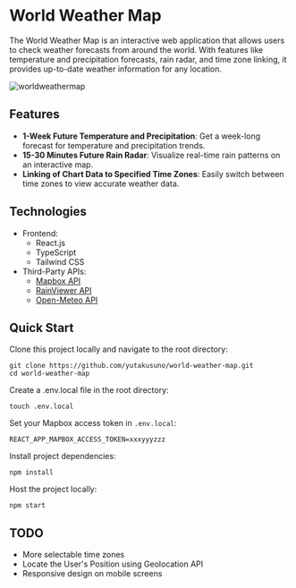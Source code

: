 # World Weather Map

The World Weather Map is an interactive web application that allows users to check weather forecasts from around the world. With features like temperature and precipitation forecasts, rain radar, and time zone linking, it provides up-to-date weather information for any location.

![worldweathermap](https://github.com/yutakusuno/world-weather-map/assets/56626111/3de4473a-b03e-4827-9ae6-cda9d9e419ed)

## Features

- **1-Week Future Temperature and Precipitation**: Get a week-long forecast for temperature and precipitation trends.
- **15-30 Minutes Future Rain Radar**: Visualize real-time rain patterns on an interactive map.
- **Linking of Chart Data to Specified Time Zones**: Easily switch between time zones to view accurate weather data.

## Technologies

- Frontend:
  - React.js
  - TypeScript
  - Tailwind CSS
- Third-Party APIs:
  - [Mapbox API](https://www.mapbox.com/)
  - [RainViewer API](https://www.rainviewer.com/)
  - [Open-Meteo API](https://open-meteo.com/)

## Quick Start

Clone this project locally and navigate to the root directory:

```
git clone https://github.com/yutakusuno/world-weather-map.git
cd world-weather-map
```

Create a .env.local file in the root directory:

```
touch .env.local
```

Set your Mapbox access token in `.env.local`:

```.env.local
REACT_APP_MAPBOX_ACCESS_TOKEN=xxxyyyzzz
```

Install project dependencies:

```
npm install
```

Host the project locally:

```
npm start
```

## TODO

- More selectable time zones
- Locate the User's Position using Geolocation API
- Responsive design on mobile screens

